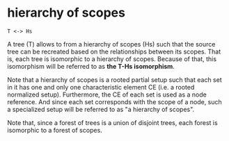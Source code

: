 
# hierarchy of scopes

```
T <-> Hs
```

A tree (T) allows to from a hierarchy of scopes (Hs) such that the source tree
can be recreated based on the relationships between its scopes. That is, each
tree is isomorphic to a hierarchy of scopes. Because of that, this isomorphism
will be referred to as **the T-Hs isomorphism**.

Note that a hierarchy of scopes is a rooted partial setup such that each set
in it has one and only one characteristic element CE (i.e. a rooted normalized
setup). Furthermore, the CE of each set is used as a node reference. And since
each set corresponds with the scope of a node, such a specialized setup will
be referred to as "a hierarchy of scopes".

Note that, since a forest of trees is a union of disjoint trees, each forest
is isomorphic to a forest of scopes.
